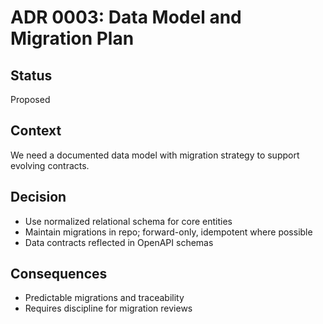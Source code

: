 # ADR 0003: Data Model and Migration Plan

## Status
Proposed

## Context
We need a documented data model with migration strategy to support evolving contracts.

## Decision
- Use normalized relational schema for core entities
- Maintain migrations in repo; forward-only, idempotent where possible
- Data contracts reflected in OpenAPI schemas

## Consequences
- Predictable migrations and traceability
- Requires discipline for migration reviews